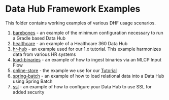 # Data Hub Framework Examples

This folder contains working examples of various DHF usage scenarios.

1. [barebones](https://github.com/marklogic-community/marklogic-data-hub/tree/master/examples/barebones) - an example of the minimum configuration necessary to run a Gradle based Data Hub
1. [healthcare](https://github.com/marklogic-community/marklogic-data-hub/tree/master/examples/healthcare) - an example of a Healthcare 360 Data Hub
1. [hr-hub](https://github.com/marklogic-community/marklogic-data-hub/tree/master/examples/hr-hub) - an example used for our 1.x tutorial. This example harmonizes data from various HR systems
1. [load-binaries](https://github.com/marklogic-community/marklogic-data-hub/tree/master/examples/load-binaries) - an example of how to ingest binaries via an MLCP Input Flow
1. [online-store](https://github.com/marklogic-community/marklogic-data-hub/tree/master/examples/online-store) - the example we use for our [Tutorial](https://marklogic-community.github.io/marklogic-data-hub/tutorial/)
1. [spring-batch](https://github.com/marklogic-community/marklogic-data-hub/tree/master/examples/spring-batch) - an example of how to load relational data into a Data Hub using Spring Batch
1. [ssl](https://github.com/marklogic-community/marklogic-data-hub/tree/master/examples/ssl) - an example of how to configure your Data Hub to use SSL for added security
